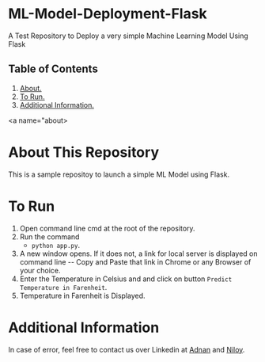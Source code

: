 # ML-Model-Deployment-Flask
A Test Repository to Deploy a very simple Machine Learning Model Using Flask


## Table of Contents
1. [ About. ](#about)
2. [ To Run. ](#run)
3. [ Additional Information. ](#info)


<a name="about></a>
# About This Repository
This is a sample repositoy to launch a simple ML Model using Flask.

<a name="run"></a>
# To Run
1.  Open command line cmd at the root of the repository.
2.  Run the command
    - `python app.py`.
3. A new window opens. If it does not, a link for local server is displayed on command line -- Copy and Paste that link in Chrome or any Browser of your choice.
4. Enter the Temperature in Celsius and and click on button `Predict Temperature in Farenheit`.
5. Temperature in Farenheit is Displayed.

<a name="info"></a>
# Additional Information
In case of error, feel free to contact us over Linkedin at [Adnan](https://www.linkedin.com/in/adnan-karol-aa1666179/) and [Niloy](https://www.linkedin.com/in/niloy-chakraborty/).